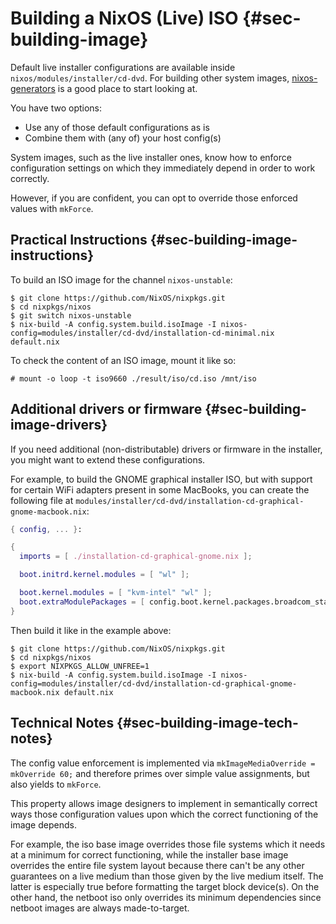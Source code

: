 # Building a NixOS (Live) ISO {#sec-building-image}

Default live installer configurations are available inside `nixos/modules/installer/cd-dvd`.
For building other system images, [nixos-generators] is a good place to start looking at.

You have two options:

- Use any of those default configurations as is
- Combine them with (any of) your host config(s)

System images, such as the live installer ones, know how to enforce configuration settings
on which they immediately depend in order to work correctly.

However, if you are confident, you can opt to override those
enforced values with `mkForce`.

[nixos-generators]: https://github.com/nix-community/nixos-generators

## Practical Instructions {#sec-building-image-instructions}

To build an ISO image for the channel `nixos-unstable`:

```ShellSession
$ git clone https://github.com/NixOS/nixpkgs.git
$ cd nixpkgs/nixos
$ git switch nixos-unstable
$ nix-build -A config.system.build.isoImage -I nixos-config=modules/installer/cd-dvd/installation-cd-minimal.nix default.nix
```

To check the content of an ISO image, mount it like so:

```ShellSession
# mount -o loop -t iso9660 ./result/iso/cd.iso /mnt/iso
```

## Additional drivers or firmware {#sec-building-image-drivers}

If you need additional (non-distributable) drivers or firmware in the
installer, you might want to extend these configurations.

For example, to build the GNOME graphical installer ISO, but with support for
certain WiFi adapters present in some MacBooks, you can create the following
file at `modules/installer/cd-dvd/installation-cd-graphical-gnome-macbook.nix`:

```nix
{ config, ... }:

{
  imports = [ ./installation-cd-graphical-gnome.nix ];

  boot.initrd.kernel.modules = [ "wl" ];

  boot.kernel.modules = [ "kvm-intel" "wl" ];
  boot.extraModulePackages = [ config.boot.kernel.packages.broadcom_sta ];
}
```

Then build it like in the example above:

```ShellSession
$ git clone https://github.com/NixOS/nixpkgs.git
$ cd nixpkgs/nixos
$ export NIXPKGS_ALLOW_UNFREE=1
$ nix-build -A config.system.build.isoImage -I nixos-config=modules/installer/cd-dvd/installation-cd-graphical-gnome-macbook.nix default.nix
```

## Technical Notes {#sec-building-image-tech-notes}

The config value enforcement is implemented via `mkImageMediaOverride = mkOverride 60;`
and therefore primes over simple value assignments, but also yields to `mkForce`.

This property allows image designers to implement in semantically correct ways those
configuration values upon which the correct functioning of the image depends.

For example, the iso base image overrides those file systems which it needs at a minimum
for correct functioning, while the installer base image overrides the entire file system
layout because there can't be any other guarantees on a live medium than those given
by the live medium itself. The latter is especially true before formatting the target
block device(s). On the other hand, the netboot iso only overrides its minimum dependencies
since netboot images are always made-to-target.
